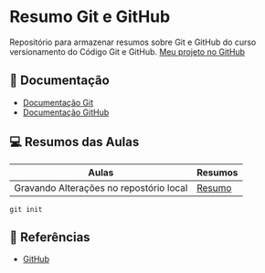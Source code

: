 
# Resumo Git e GitHub

Repositório para armazenar resumos sobre Git e GitHub do curso versionamento do Código Git e GitHub. [Meu projeto no GitHub](https://github.com/mateusfurtado/meu-projeto)

## 📕 Documentação

- [Documentação Git](https://git-scm.com/doc)
- [Documentação GitHub](https://docs.github.com/pt)


## 💻 Resumos das Aulas

| Aulas | Resumos | 
|-------|---------|
| Gravando Alterações no repostório local  |[Resumo]() |

```
git init
```

## 🔎 Referências
- [GitHub](https://docs.github.com/pt)

